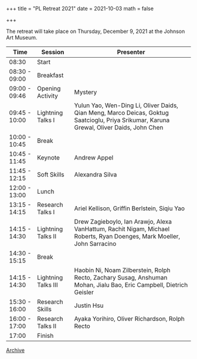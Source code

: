 +++
title = "PL Retreat 2021"
date = 2021-10-03
math = false

+++

The retreat will take place on Thursday, December 9, 2021 at the Johnson Art Museum.


| Time           | Session               | Presenter |
|----------------|-----------------------|-----------|
| 08:30          | Start                 |           |
| 08:30 - 09:00  | Breakfast             |           |
| 09:00 - 09:46  | Opening Activity      | Mystery   |
| 09:45 - 10:00  | Lightning Talks I     | Yulun Yao, Wen-Ding Li, Oliver Daids, Qian Meng, Marco Deicas, Goktug Saatcioglu, Priya Srikumar, Karuna Grewal, Oliver Daids, John Chen |
| 10:00 - 10:45  | Break                 |           |
| 10:45 - 11:45  | Keynote               | Andrew Appel |
| 11:45 - 12:15  | Soft Skills           | Alexandra Silva |
| 12:00 - 13:00  | Lunch                 |           |
| 13:15 - 14:15  | Research Talks I      | Ariel Kellison, Griffin Berlstein, Siqiu Yao |
| 14:15 - 14:30  | Lightning Talks II    | Drew Zagieboylo, Ian Arawjo, Alexa VanHattum, Rachit Nigam, Michael Roberts, Ryan Doenges, Mark Moeller, John Sarracino |
| 14:30 - 15:15  | Break                 |           |
| 14:15 - 14:30  | Lightning Talks III   | Haobin Ni, Noam Zilberstein, Rolph Recto, Zachary Susag, Anshuman Mohan, Jialu Bao, Eric Campbell, Dietrich Geisler |
| 15:30 - 16:00  | Research Skills       | Justin Hsu |
| 16:00 - 17:00  | Research Talks II     | Ayaka Yorihiro, Oliver Richardson, Rolph Recto |
| 17:00          | Finish                |           |

[Archive](../)
